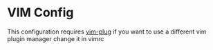 # VIM Config
This configuration requires [vim-plug](https://github.com/junegunn/vim-plug)
if you want to use a different vim plugin manager change it in vimrc
